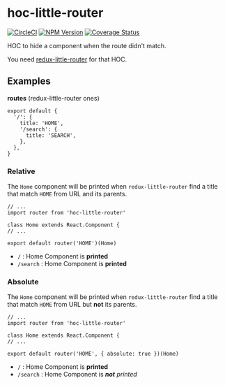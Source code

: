 # hoc-little-router
[![CircleCI](https://circleci.com/gh/Trampss/hoc-little-router.svg?&style=shield&circle-token=d41545d97cc6214a201fc4902db2fba4301291c7)](https://circleci.com/gh/Trampss/hoc-little-router/tree/master) [![NPM Version](https://badge.fury.io/js/hoc-little-router.svg)](https://www.npmjs.com/package/hoc-little-router) [![Coverage Status](https://coveralls.io/repos/github/Trampss/hoc-little-router/badge.svg?branch=master)](https://coveralls.io/github/Trampss/hoc-little-router?branch=master)

HOC to hide a component when the route didn't match.

You need [redux-little-router](https://github.com/FormidableLabs/redux-little-router) for that HOC.

## Examples
**routes** (redux-little-router ones)
```es6
export default {
  '/': {
    title: 'HOME',
    '/search': {
      title: 'SEARCH',
    },
  },
}
```

### Relative
The `Home` component will be printed when `redux-little-router` find a title that match `HOME` from URL and its parents.

```es6
// ...
import router from 'hoc-little-router'

class Home extends React.Component {
// ...

export default router('HOME')(Home)
```

 - `/` : Home Component is **printed**
 - `/search` : Home Component is **printed**

### Absolute
The `Home` component will be printed when `redux-little-router` find a title that match `HOME` from URL but **not** its parents.

```es6
// ...
import router from 'hoc-little-router'

class Home extends React.Component {
// ...

export default router('HOME', { absolute: true })(Home)
```

 - `/` : Home Component is **printed**
 - `/search` : Home Component is _**not** printed_
